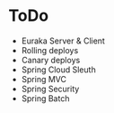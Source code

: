 # ToDo
+ Euraka Server & Client
+ Rolling deploys
+ Canary  deploys
+ Spring Cloud Sleuth
+ Spring MVC
+ Spring Security
+ Spring Batch